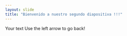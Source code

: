 ```yaml
---
layout: slide
title: "Bienvenido a nuestro segundo diapositiva !!!"
---
```

Your text
Use the left arrow to go back!
